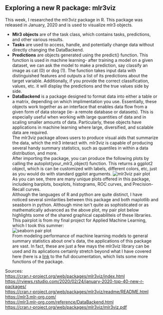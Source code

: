 ## Exploring a new R package: mlr3viz
This week, I researched the mlr3viz package in R. This package was released in January, 2020 and is used to visualize mlr3 objects.<br/>
- **Mlr3 objects** are of the task class, which contains tasks, predictions, and other various results.<br/>
- **Tasks** are used to access, handle, and potentially change data without directly changing the DataBackend.<br/>
- **Predictions** are objects generated using the predict() function. This function is used in machine learning- after training a model on a given dataset, we can ask the model to make a prediction, say classify an image as cat (0) or dog (1). The function takes input data with distinguished features and outputs a list of its predictions about the target variable. Additionally, if you provide the correct classification, values, etc. it will display the predictions and the true values side by side.<br/>
- **DataBackend** is a package designed to format data into either a table or a matrix, depending on which implimentation you use.
Essentially, these objects work together as an interface that enables data flow from a given form of data storage (ie- a remote database or datasets). This is especially useful when working with large quantities of data and in scaling smaller amounts of data. Particularly, these objects have applications in machine learning where large, diversified, and scalable data are required.<br/>
The mlr3viz package allows users to produce visual aids that summarize the data, which the mlr3 interact with. mlr3viz is capable of producing several handy summary statistics, such as quantiles in within a data distribution, and more.<br/>
After importing the package, you can produce the following plots by calling the autoplot(your_mlr3_object) function. This returns a ggplot2 object, which is can be customized with labels, different colors, etc, just as you would do with standard ggplot arguments.
![mlr3viz pair plot](https://rviews.rstudio.com/2020/02/24/january-2020-top-40-new-r-packages/mlr3viz.png)<br/>
As you can see, there are many unique plots offered in this package, includeing barplots, boxplots, histograms, ROC curves, and Precision-Recall curves.<br/>
Although the languages of R and python are quite distinct, I have noticed several similarities between this package and both maplotlib and seasborn in python. Although mine isn't quite as sophisticated or as mathematically advanced as the above plot, my pair plot below highlights some of the shared graphical capabiliteis of these libraries. <br/>
This pairplot is from my final project for Applied Machine Learning, which I took this summer:<br/>
![seaborn pair plot](https://aeraposo.github.io/Data-440-Raposo/pair_plot_example.png)<br/>
From modeling performance of machine learning models to general summary statistics about one's data, the applications of this package are vast. In fact, these are just a few mays the mlr3viz library can be used and its aplications certainly stretch beyond what I have covered here (here is a [link](https://cran.r-project.org/web/packages/mlr3viz/mlr3viz.pdf) to the full documentation, which lists some more functions of the package.<br/>

Sources:<br/>
https://cran.r-project.org/web/packages/mlr3viz/index.html <br/>
https://rviews.rstudio.com/2020/02/24/january-2020-top-40-new-r-packages/ <br/>
https://cran.r-project.org/web/packages/mlr3viz/readme/README.html <br/>
https://mlr3.mlr-org.com/ <br/>
https://mlr3.mlr-org.com/reference/DataBackend.html <br/>
https://cran.r-project.org/web/packages/mlr3viz/mlr3viz.pdf <br/>
